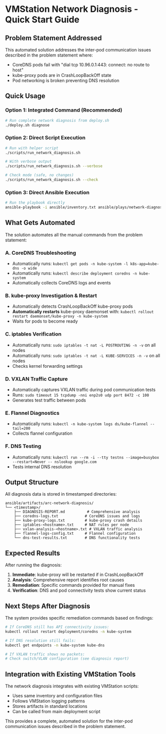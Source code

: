 # VMStation Network Diagnosis - Quick Start Guide

## Problem Statement Addressed

This automated solution addresses the inter-pod communication issues described in the problem statement where:
- CoreDNS pods fail with "dial tcp 10.96.0.1:443: connect: no route to host"
- kube-proxy pods are in CrashLoopBackOff state
- Pod networking is broken preventing DNS resolution

## Quick Usage

### Option 1: Integrated Command (Recommended)
```bash
# Run complete network diagnosis from deploy.sh
./deploy.sh diagnose
```

### Option 2: Direct Script Execution
```bash
# Run with helper script
./scripts/run_network_diagnosis.sh

# With verbose output
./scripts/run_network_diagnosis.sh --verbose

# Check mode (safe, no changes)
./scripts/run_network_diagnosis.sh --check
```

### Option 3: Direct Ansible Execution
```bash
# Run the playbook directly
ansible-playbook -i ansible/inventory.txt ansible/plays/network-diagnosis.yaml
```

## What Gets Automated

The solution automates all the manual commands from the problem statement:

### A. CoreDNS Troubleshooting
- Automatically runs: `kubectl get pods -n kube-system -l k8s-app=kube-dns -o wide`
- Automatically runs: `kubectl describe deployment coredns -n kube-system`
- Automatically collects CoreDNS logs and events

### B. kube-proxy Investigation & Restart
- Automatically detects CrashLoopBackOff kube-proxy pods
- **Automatically restarts** kube-proxy daemonset with: `kubectl rollout restart daemonset/kube-proxy -n kube-system`
- Waits for pods to become ready

### C. iptables Verification
- Automatically runs: `sudo iptables -t nat -L POSTROUTING -n -v` on all nodes
- Automatically runs: `sudo iptables -t nat -L KUBE-SERVICES -n -v` on all nodes
- Checks kernel forwarding settings

### D. VXLAN Traffic Capture
- Automatically captures VXLAN traffic during pod communication tests
- Runs: `sudo timeout 15 tcpdump -nni enp2s0 udp port 8472 -c 100`
- Generates test traffic between pods

### E. Flannel Diagnostics
- Automatically runs: `kubectl -n kube-system logs ds/kube-flannel --tail=200`
- Collects flannel configuration

### F. DNS Testing
- Automatically runs: `kubectl run --rm -i --tty testns --image=busybox --restart=Never -- nslookup google.com`
- Tests internal DNS resolution

## Output Structure

All diagnosis data is stored in timestamped directories:

```
ansible/artifacts/arc-network-diagnosis/
└── <timestamp>/
    ├── DIAGNOSIS-REPORT.md          # Comprehensive analysis
    ├── coredns-logs.txt            # CoreDNS issues and logs
    ├── kube-proxy-logs.txt         # kube-proxy crash details
    ├── iptables-<hostname>.txt     # NAT rules per node
    ├── vxlan-analysis-<hostname>.txt # VXLAN traffic analysis
    ├── flannel-logs-config.txt     # Flannel configuration
    └── dns-test-results.txt        # DNS functionality tests
```

## Expected Results

After running the diagnosis:

1. **Immediate**: kube-proxy will be restarted if in CrashLoopBackOff
2. **Analysis**: Comprehensive report identifies root causes
3. **Remediation**: Specific commands provided for manual fixes
4. **Verification**: DNS and pod connectivity tests show current status

## Next Steps After Diagnosis

The system provides specific remediation commands based on findings:

```bash
# If CoreDNS still has API connectivity issues:
kubectl rollout restart deployment/coredns -n kube-system

# If DNS resolution still fails:
kubectl get endpoints -n kube-system kube-dns

# If VXLAN traffic shows no packets:
# Check switch/VLAN configuration (see diagnosis report)
```

## Integration with Existing VMStation Tools

The network diagnosis integrates with existing VMStation scripts:
- Uses same inventory and configuration files
- Follows VMStation logging patterns
- Stores artifacts in standard locations
- Can be called from main deployment script

This provides a complete, automated solution for the inter-pod communication issues described in the problem statement.